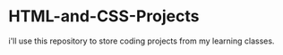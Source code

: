 # HTML-and-CSS-Projects
i'll use this repository to store coding projects from my learning classes.
